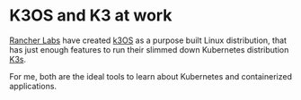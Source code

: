 # K3OS and K3 at work

[Rancher Labs](https://rancher.com/) have created [k3OS](https://github.com/rancher/k3os) as a purpose built Linux distribution, 
that has just enough features to run their slimmed down Kubernetes distribution [K3s](https://github.com/rancher/k3s).

For me, both are the ideal tools to learn about Kubernetes and containerized applications.
